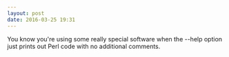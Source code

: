 ```yaml
---
layout: post
date: 2016-03-25 19:31
---
```

You know you're using some really special software when the --help option just prints out Perl code with no additional comments.
